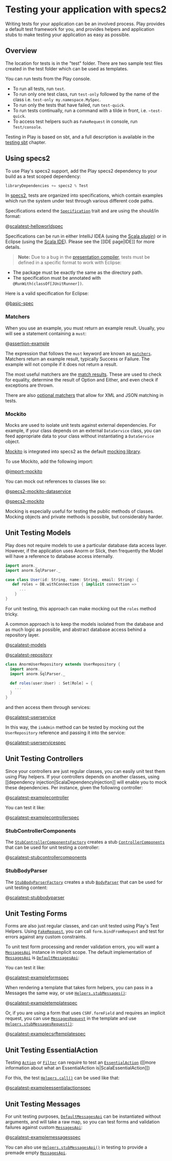 <!--- Copyright (C) from 2022 The Play Framework Contributors <https://github.com/playframework>, 2011-2021 Lightbend Inc. <https://www.lightbend.com> -->

# Testing your application with specs2

Writing tests for your application can be an involved process.  Play provides a default test framework for you, and provides helpers and application stubs to make testing your application as easy as possible.

## Overview

The location for tests is in the "test" folder.  There are two sample test files created in the test folder which can be used as templates.

You can run tests from the Play console.

* To run all tests, run `test`.
* To run only one test class, run `test-only` followed by the name of the class i.e. `test-only my.namespace.MySpec`.
* To run only the tests that have failed, run `test-quick`.
* To run tests continually, run a command with a tilde in front, i.e. `~test-quick`.
* To access test helpers such as `FakeRequest` in console, run `Test/console`.

Testing in Play is based on sbt, and a full description is available in the [testing sbt](https://www.scala-sbt.org/1.x/docs/Testing.html) chapter.

## Using specs2

To use Play's specs2 support, add the Play specs2 dependency to your build as a test scoped dependency:

```scala
libraryDependencies += specs2 % Test
```

In [specs2](https://etorreborre.github.io/specs2/), tests are organized into specifications, which contain examples which run the system under test through various different code paths.

Specifications extend the [`Specification`](https://etorreborre.github.io/specs2/api/SPECS2-3.6.6/index.html#org.specs2.mutable.Specification) trait and are using the should/in format:

@[scalatest-helloworldspec](code/specs2/HelloWorldSpec.scala)

Specifications can be run in either IntelliJ IDEA (using the [Scala plugin](https://blog.jetbrains.com/scala/)) or in Eclipse (using the [Scala IDE](http://scala-ide.org/)).  Please see the [[IDE page|IDE]] for more details.

> **Note:** Due to a bug in the [presentation compiler](https://scala-ide-portfolio.assembla.com/spaces/scala-ide/support/tickets/1001843-specs2-tests-with-junit-runner-are-not-recognized-if-there-is-package-directory-mismatch#/activity/ticket:), tests must be defined in a specific format to work with Eclipse:

* The package must be exactly the same as the directory path.
* The specification must be annotated with `@RunWith(classOf[JUnitRunner])`.

Here is a valid specification for Eclipse:

@[basic-spec](code/models/UserSpec.scala)

### Matchers

When you use an example, you must return an example result. Usually, you will see a statement containing a `must`:

@[assertion-example](code/models/UserSpec.scala)

The expression that follows the `must` keyword are known as [`matchers`](https://etorreborre.github.io/specs2/guide/SPECS2-3.6.6/org.specs2.guide.Matchers.html). Matchers return an example result, typically Success or Failure.  The example will not compile if it does not return a result.

The most useful matchers are the [match results](https://etorreborre.github.io/specs2/guide/SPECS2-3.6.6/org.specs2.guide.Matchers.html#out-of-the-box). These are used to check for equality, determine the result of Option and Either, and even check if exceptions are thrown.

There are also [optional matchers](https://etorreborre.github.io/specs2/guide/SPECS2-3.6.6/org.specs2.guide.Matchers.html#optional) that allow for XML and JSON matching in tests.

### Mockito

Mocks are used to isolate unit tests against external dependencies.  For example, if your class depends on an external `DataService` class, you can feed appropriate data to your class without instantiating a `DataService` object.

[Mockito](https://github.com/mockito/mockito) is integrated into specs2 as the default [mocking library](https://etorreborre.github.io/specs2/guide/SPECS2-3.6.6/org.specs2.guide.UseMockito.html).

To use Mockito, add the following import:

@[import-mockito](code/models/UserSpec.scala)

You can mock out references to classes like so:

@[specs2-mockito-dataservice](code/specs2/ExampleMockitoSpec.scala)

@[specs2-mockito](code/specs2/ExampleMockitoSpec.scala)

Mocking is especially useful for testing the public methods of classes.  Mocking objects and private methods is possible, but considerably harder.

## Unit Testing Models

Play does not require models to use a particular database data access layer.  However, if the application uses Anorm or Slick, then frequently the Model will have a reference to database access internally.

```scala
import anorm._
import anorm.SqlParser._

case class User(id: String, name: String, email: String) {
   def roles = DB.withConnection { implicit connection =>
      ...
    }
}
```

For unit testing, this approach can make mocking out the `roles` method tricky.

A common approach is to keep the models isolated from the database and as much logic as possible, and abstract database access behind a repository layer.

@[scalatest-models](code/models/User.scala)

@[scalatest-repository](code/services/UserRepository.scala)

```scala
class AnormUserRepository extends UserRepository {
  import anorm._
  import anorm.SqlParser._

  def roles(user:User) : Set[Role] = {
    ...
  }
}
```

and then access them through services:

@[scalatest-userservice](code/services/UserService.scala)

In this way, the `isAdmin` method can be tested by mocking out the `UserRepository` reference and passing it into the service:

@[scalatest-userservicespec](code/specs2/UserServiceSpec.scala)

## Unit Testing Controllers

Since your controllers are just regular classes, you can easily unit test them using Play helpers. If your controllers depends on another classes, using [[dependency injection|ScalaDependencyInjection]] will enable you to mock these dependencies. Per instance, given the following controller:

@[scalatest-examplecontroller](code/specs2/ExampleControllerSpec.scala)

You can test it like:

@[scalatest-examplecontrollerspec](code/specs2/ExampleControllerSpec.scala)

### StubControllerComponents

The [`StubControllerComponentsFactory`](api/scala/play/api/test/StubControllerComponentsFactory.html) creates a stub [`ControllerComponents`](api/scala/play/api/mvc/ControllerComponents.html) that can be used for unit testing a controller:

@[scalatest-stubcontrollercomponents](code/specs2/ExampleHelpersSpec.scala)

### StubBodyParser

The [`StubBodyParserFactory`](api/scala/play/api/test/StubBodyParserFactory.html) creates a stub [`BodyParser`](api/scala/play/api/mvc/BodyParser.html) that can be used for unit testing content:

@[scalatest-stubbodyparser](code/specs2/ExampleHelpersSpec.scala)

## Unit Testing Forms

Forms are also just regular classes, and can unit tested using Play's Test Helpers. Using [`FakeRequest`](api/scala/play/api/test/FakeRequest.html), you can call `form.bindFromRequest` and test for errors against any custom constraints.

To unit test form processing and render validation errors, you will want a [`MessagesApi`](api/scala/play/api/i18n/MessagesApi.html) instance in implicit scope.  The default implementation of [`MessagesApi`](api/scala/play/api/i18n/MessagesApi.html) is [`DefaultMessagesApi`](api/scala/play/api/i18n/DefaultMessagesApi.html):
  
You can test it like:

@[scalatest-exampleformspec](code/specs2/ExampleControllerSpec.scala)

When rendering a template that takes form helpers, you can pass in a Messages the same way, or use [`Helpers.stubMessages()`](api/scala/play/api/test/Helpers$.html#stubMessages\(messagesApi:play.api.i18n.MessagesApi,requestHeader:play.api.mvc.RequestHeader\):play.api.i18n.Messages):

@[scalatest-exampletemplatespec](code/specs2/ExampleControllerSpec.scala)

Or, if you are using a form that uses `CSRF.formField` and requires an implicit request, you can use [`MessagesRequest`](api/scala/play/api/mvc/MessagesRequest.html) in the template and use [`Helpers.stubMessagesRequest()`](api/scala/play/api/test/Helpers$.html#stubMessagesRequest\(messagesApi:play.api.i18n.MessagesApi,request:play.api.mvc.Request[play.api.mvc.AnyContentAsEmpty.type]\):play.api.mvc.MessagesRequest[play.api.mvc.AnyContentAsEmpty.type]):

@[scalatest-examplecsrftemplatespec](code/specs2/ExampleControllerSpec.scala)

## Unit Testing EssentialAction

Testing [`Action`](api/scala/play/api/mvc/Action.html) or [`Filter`](api/scala/play/api/mvc/Filter.html) can require to test an [`EssentialAction`](api/scala/play/api/mvc/EssentialAction.html) ([[more information about what an EssentialAction is|ScalaEssentialAction]])

For this, the test [`Helpers.call()`](api/scala/play/api/test/Helpers$.html#call[T]\(action:play.api.mvc.EssentialAction,rh:play.api.mvc.RequestHeader,body:T\)\(implicitw:play.api.http.Writeable[T],implicitmat:akka.stream.Materializer\):scala.concurrent.Future[play.api.mvc.Result]) can be used like that:

@[scalatest-exampleessentialactionspec](code/specs2/ExampleEssentialActionSpec.scala)

## Unit Testing Messages

For unit testing purposes, [`DefaultMessagesApi`](api/scala/play/api/i18n/DefaultMessagesApi.html) can be instantiated without arguments, and will take a raw map, so you can test forms and validation failures against custom [`MessagesApi`](api/scala/play/api/i18n/MessagesApi.html):

@[scalatest-examplemessagesspec](code/specs2/ExampleMessagesSpec.scala)

You can also use [`Helpers.stubMessagesApi()`](api/scala/play/api/test/Helpers$.html#stubMessagesApi\(messages:Map[String,Map[String,String]],langs:play.api.i18n.Langs,langCookieName:String,langCookieSecure:Boolean,langCookieHttpOnly:Boolean,langCookieSameSite:Option[play.api.mvc.Cookie.SameSite],httpConfiguration:play.api.http.HttpConfiguration,langCookieMaxAge:Option[Int]\):play.api.i18n.MessagesApi) in testing to provide a premade empty [`MessagesApi`](api/scala/play/api/i18n/MessagesApi.html).
